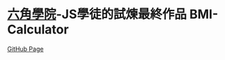 # [六角學院](https://courses.hexschool.com/courses/enrolled/670042)-JS學徒的試煉最終作品 BMI-Calculator 

<a href="https://autum55853.github.io/BMI-Calculator/" target="_blank">GitHub Page</a>

